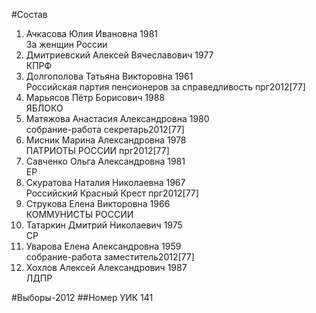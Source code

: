 #Состав
1. Ачкасова Юлия Ивановна 1981   
    За женщин России
2. Дмитриевский Алексей Вячеславович 1977   
    КПРФ
3. Долгополова Татьяна Викторовна 1961   
    Российская партия пенсионеров за справедливость
    прг2012[77]
4. Марьясов Пётр Борисович 1988   
    ЯБЛОКО
5. Матяжова Анастасия Александровна 1980   
    собрание-работа
    секретарь2012[77]
6. Мисник Марина Александровна 1978   
    ПАТРИОТЫ РОССИИ
    прг2012[77]
7. Савченко Ольга Александровна 1981   
    ЕР
8. Скуратова Наталия Николаевна 1967   
    Российский Красный Крест
    прг2012[77]
9. Струкова Елена Викторовна 1966   
    КОММУНИСТЫ РОССИИ
10. Татаркин Дмитрий Николаевич 1975   
    СР
11. Уварова Елена Александровна 1959   
    собрание-работа
    заместитель2012[77]
12. Хохлов Алексей Александрович 1987   
    ЛДПР

#Выборы-2012
##Номер УИК
141
